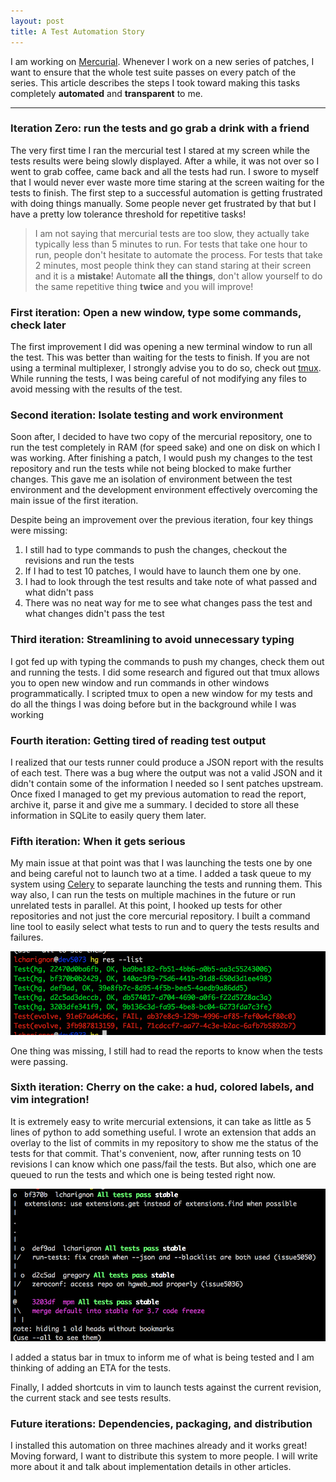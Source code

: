 ```yaml
---
layout: post
title: A Test Automation Story
---
```


I am working on [Mercurial](https://www.mercurial-scm.org/). Whenever I work
on a new series of patches, I want to ensure that the whole test suite passes
on every patch of the series. This article describes the steps I took toward
making this tasks completely **automated** and **transparent** to me. 



---

### Iteration Zero: run the tests and go grab a drink with a friend

The very first time I ran the mercurial test I stared at my screen while the tests results
were being slowly displayed. After a while, it was not over so I went to grab coffee,
came back and all the tests had run. I swore to myself that I would never ever
waste more time staring at the screen waiting for the tests to finish. The first
step to a successful automation is getting frustrated with doing things manually.
Some people never get frustrated by that but I have a pretty low tolerance threshold for
repetitive tasks!

> I am not saying that mercurial tests are too slow, they actually take typically
less than 5 minutes to run. For tests that take one hour to run, people
don't hesitate to automate the process. For tests that take 2 minutes, most
people think they can stand staring at their screen and it is a **mistake**! 
Automate **all the things**, don't allow yourself to do the same repetitive thing **twice** and you
will improve!


### First iteration: Open a new window, type some commands, check later
The first improvement I did was opening a new terminal window to run all the test.
This was better than waiting for the tests to finish. If you are not using
a terminal multiplexer, I strongly advise you to do so, check out [tmux](https://tmux.github.io/).
While running the tests, I was being careful of not modifying any files to avoid messing with the results of the test.


### Second iteration: Isolate testing and work environment
Soon after, I decided to have two copy of the mercurial repository, one to run the test
completely in RAM (for speed sake) and one on disk on which I was working. After
finishing a patch, I would push my changes to the test repository and run the
tests while not being blocked to make further changes. This gave me an isolation
of environment between the test environment and the development environment effectively
overcoming the main issue of the first iteration.

Despite being an improvement over the previous iteration, four key things were missing:

1. I still had to type commands to push the changes, checkout the revisions
and run the tests
2. If I had to test 10 patches, I would have to launch them one by one.
3. I had to look through the test results and take note of what passed and what
didn't pass
4. There was no neat way for me to see what changes pass the test and what changes
didn't pass the test

### Third iteration: Streamlining to avoid unnecessary typing

I got fed up with typing the commands to push my changes, check them out
and running the tests. I did some research and figured out that tmux allows
you to open new window and run commands in other windows programmatically. I scripted
tmux to open a new window for my tests and do all the things I was doing before
but in the background while I was working

### Fourth iteration: Getting tired of reading test output

I realized that our tests runner could produce a JSON report with the results
of each test. There was a bug where the output was not a valid JSON and it didn't
contain some of the information I needed so I sent patches upstream. Once fixed
I managed to get my previous automation to read the report, archive it, parse it
and give me a summary. I decided to store all these information in SQLite to
easily query them later.

### Fifth iteration: When it gets serious

My main issue at that point was that I was launching the tests one by one and
being careful not to launch two at a time. I added a task queue to my system using
[Celery](http://www.celeryproject.org/) to separate launching the tests and running them.
This way also, I can run the tests on multiple machines in the future or run unrelated tests in parallel. 
At this point, I hooked up tests for other repositories and not just the core mercurial repository.
I built a command line tool to easily select what tests to run and to query the tests
results and failures.

![List of changesets and test results](/assets/listcset.png)

One thing was missing, I still had to read the reports to know when the tests were passing.

### Sixth iteration: Cherry on the cake: a hud, colored labels, and vim integration!

It is extremely easy to write mercurial extensions, it can take as little as 
5 lines of python to add something useful. I wrote an extension that adds an
overlay to the list of commits in my repository to show me the status of the
tests for that commit. That's convenient, now, after running tests on 10 revisions
I can know which one pass/fail the tests. But also, which one are queued to run the tests
and which one is being tested right now.

![Changelog](/assets/slog.png)

I added a status bar in tmux to inform me of what is being tested and I am thinking
of adding an ETA for the tests.

Finally, I added shortcuts in vim to launch tests against the current revision,
the current stack and see tests results.

### Future iterations: Dependencies, packaging, and distribution

I installed this automation on three machines already and it works great! 
Moving forward, I want to distribute this system to more people. I will write
more about it and talk about implementation details in other articles. 

